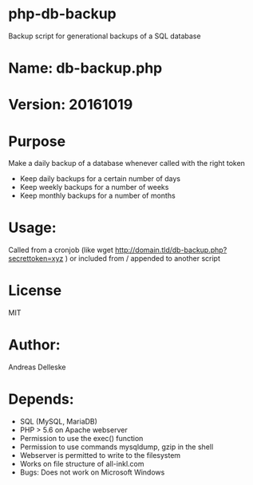 # php-db-backup
Backup script for generational backups of a SQL database

# Name: db-backup.php
# Version: 20161019
# Purpose

Make a daily backup of a database whenever called with the right token
- Keep daily backups for a certain number of days
- Keep weekly backups for a number of weeks
- Keep monthly backups for a number of months

# Usage: 

Called from a cronjob (like wget http://domain.tld/db-backup.php?secrettoken=xyz ) or included from / appended to another script

# License

MIT
# Author: 

Andreas Delleske

# Depends: 

- SQL (MySQL, MariaDB)
- PHP > 5.6 on Apache webserver
- Permission to use the exec() function
- Permission to use commands mysqldump, gzip in the shell 
- Webserver is permitted to write to the filesystem
- Works on file structure of all-inkl.com
- Bugs: Does not work on Microsoft Windows

